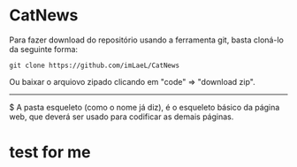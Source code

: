 # CatNews

Para fazer download do repositório usando a ferramenta git, basta cloná-lo da seguinte forma:

    git clone https://github.com/imLaeL/CatNews
    
    
Ou baixar o arquiovo zipado clicando em "code" => "download zip".

--------------------------------------------------------------------------

$ A pasta esqueleto (como o nome já diz), é o esqueleto básico da página web, que deverá ser usado para codificar as demais páginas.

# test for me